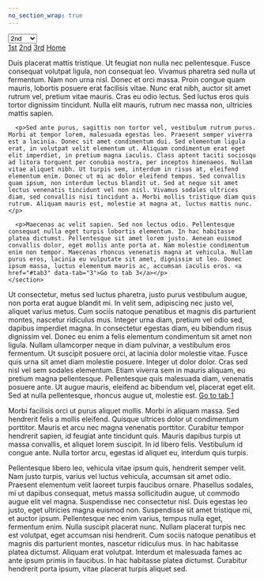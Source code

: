 ```yaml
---
no_section_wrap: true
---
```

<div id="nav" class="tabbed-nav" data-tabbed role="tabs">
  <div class="full-width">
    <div class="mobile-nav">
      <select>
        <option value="#tab1">1st</option>
        <option value="#tab2" selected>2nd</option>
        <option value="#tab3">3rd</option>
        <option value="/">Home</option>
      </select>
    </div>
    <nav class="desktop-nav">
      <a href="#tab1">1st</a>
      <a href="#tab2" data-current>2nd</a>
      <a href="#tab3">3rd</a>
      <a href="/">Home</a>
    </nav>
  </div>
  <div id="tab1" class="tab">
    <section>
      <p>Duis placerat mattis tristique. Ut feugiat non nulla nec pellentesque. Fusce consequat volutpat ligula, non consequat leo. Vivamus pharetra sed nulla ut fermentum. Nam non urna nisl. Donec et orci massa. Proin congue quam mauris, lobortis posuere erat facilisis vitae. Nunc erat nibh, auctor sit amet rutrum vel, pretium vitae mauris. Cras eu odio lectus. Sed luctus eros quis tortor dignissim tincidunt. Nulla elit mauris, rutrum nec massa non, ultricies mattis sapien.</p>

      <p>Sed ante purus, sagittis non tortor vel, vestibulum rutrum purus. Morbi at tempor lorem, malesuada egestas leo. Praesent semper viverra est a lacinia. Donec sit amet condimentum dui. Sed elementum ligula erat, in volutpat velit elementum ut. Aliquam condimentum erat eget elit imperdiet, in pretium magna iaculis. Class aptent taciti sociosqu ad litora torquent per conubia nostra, per inceptos himenaeos. Nullam vitae aliquet nibh. Ut turpis sem, interdum in risus at, eleifend elementum enim. Donec ut mi ac dolor eleifend tempus. Sed convallis quam ipsum, non interdum lectus blandit ut. Sed at neque sit amet lectus venenatis tincidunt vel non nisl. Vivamus sodales ultrices diam, sed convallis nisi tincidunt a. Morbi mollis tristique diam quis rutrum. Aliquam mauris est, molestie at magna at, luctus mattis nunc.</p>

      <p>Maecenas ac velit sapien. Sed non lectus odio. Pellentesque consequat nulla eget turpis lobortis elementum. In hac habitasse platea dictumst. Pellentesque sit amet lorem justo. Aenean euismod convallis dolor, eget mollis ante porta at. Nam molestie condimentum enim non tempor. Maecenas rhoncus venenatis magna at vehicula. Nullam purus eros, lacinia eu vulputate sit amet, dignissim ut leo. Donec ipsum massa, luctus elementum mauris ac, accumsan iaculis eros. <a href="#tab3" data-tab="3">Go to tab 3</a></p>
    </section>
  </div>
  <div id="tab2" class="tab">
    <section>
      <p>Ut consectetur, metus sed luctus pharetra, justo purus vestibulum augue, non porta erat augue blandit mi. In velit sem, adipiscing nec justo vel, aliquet varius metus. Cum sociis natoque penatibus et magnis dis parturient montes, nascetur ridiculus mus. Integer urna diam, pretium vel odio sed, dapibus imperdiet magna. In consectetur egestas diam, eu bibendum risus dignissim vel. Donec eu enim a felis elementum condimentum sit amet non ligula. Nullam ullamcorper neque in diam pulvinar, a vestibulum eros fermentum. Ut suscipit posuere orci, at lacinia dolor molestie vitae. Fusce quis urna sit amet diam molestie posuere. Integer ut dolor dolor. Cras sed nisl vel sem sodales elementum. Etiam viverra sem in mauris aliquam, eu pretium magna pellentesque. Pellentesque quis malesuada diam, venenatis posuere ante. Ut augue mauris, eleifend ac bibendum vel, placerat eget elit. Sed at nulla pellentesque, rhoncus augue ut, molestie est. <a href="#tab1" data-tab="1">Go to tab 1</a></p>
    </section>
  </div>
  <div id="tab3" class="tab">
    <section>
      <p>Morbi facilisis orci ut purus aliquet mollis. Morbi in aliquam massa. Sed hendrerit felis a mollis eleifend. Quisque ultrices dolor ut condimentum porttitor. Mauris et arcu nec magna venenatis porttitor. Curabitur tempor hendrerit sapien, id feugiat ante tincidunt quis. Mauris dapibus turpis ut massa convallis, et aliquet lorem suscipit. In id libero felis. Vestibulum id congue ante. Nulla tortor arcu, egestas id aliquet eu, interdum quis turpis.</p>
      <p>Pellentesque libero leo, vehicula vitae ipsum quis, hendrerit semper velit. Nam justo turpis, varius vel luctus vehicula, accumsan sit amet odio. Praesent elementum velit laoreet turpis faucibus ornare. Phasellus sodales, mi ut dapibus consequat, metus massa sollicitudin augue, ut commodo augue elit vel magna. Suspendisse nec consectetur nisl. Duis egestas leo justo, eget ultricies magna euismod non. Suspendisse sit amet tristique mi, et auctor ipsum. Pellentesque nec enim varius, tempus nulla eget, fermentum enim. Nulla suscipit placerat nunc. Nullam placerat turpis nec est volutpat, eget accumsan nisi hendrerit. Cum sociis natoque penatibus et magnis dis parturient montes, nascetur ridiculus mus. In hac habitasse platea dictumst. Aliquam erat volutpat. Interdum et malesuada fames ac ante ipsum primis in faucibus. In hac habitasse platea dictumst. Curabitur hendrerit porta ipsum, vitae placerat turpis aliquet sed.</p>
    </section>
  </div>
</div>